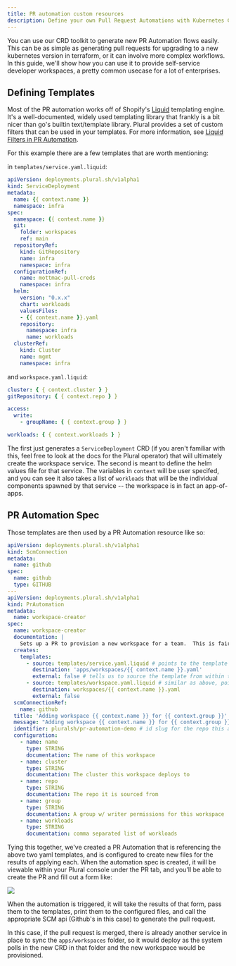 ```yaml
---
title: PR automation custom resources
description: Define your own Pull Request Automations with Kubernetes CRDs
---
```


You can use our CRD toolkit to generate new PR Automation flows easily. This can be as simple as generating pull requests for upgrading to a new kubernetes version in terraform, or it can involve more complex workflows. In this guide, we'll show how you can use it to provide self-service developer workspaces, a pretty common usecase for a lot of enterprises.

## Defining Templates

Most of the PR automation works off of Shopify's [Liquid](https://shopify.github.io/liquid/) templating engine. It's a well-documented, widely used templating library that frankly is a bit nicer than go's builtin text/template library. Plural provides a set of custom filters that can be used in your templates. For more information, see [Liquid Filters in PR Automation](filters.md).

For this example there are a few templates that are worth mentioning:

in `templates/service.yaml.liquid`:

```yaml
apiVersion: deployments.plural.sh/v1alpha1
kind: ServiceDeployment
metadata:
  name: {{ context.name }}
  namespace: infra
spec:
  namespace: {{ context.name }}
  git:
    folder: workspaces
    ref: main
  repositoryRef:
    kind: GitRepository
    name: infra
    namespace: infra
  configurationRef:
    name: mottmac-pull-creds
    namespace: infra
  helm:
    version: "0.x.x"
    chart: workloads
    valuesFiles:
    - {{ context.name }}.yaml
    repository:
      namespace: infra
      name: workloads
  clusterRef:
    kind: Cluster
    name: mgmt
    namespace: infra
```

and `workspace.yaml.liquid`:

```yaml
cluster: { { context.cluster } }
gitRepository: { { context.repo } }

access:
  write:
    - groupName: { { context.group } }

workloads: { { context.workloads } }
```

The first just generates a `ServiceDeployment` CRD (if you aren't familiar with this, feel free to look at the docs for the Plural operator) that will ultimately create the workspace service. The second is meant to define the helm values file for that service. The variables in `context` will be user specifed, and you can see it also takes a list of `workloads` that will be the individual components spawned by that service -- the workspace is in fact an app-of-apps.

## PR Automation Spec

Those templates are then used by a PR Automation resource like so:

```yaml
apiVersion: deployments.plural.sh/v1alpha1
kind: ScmConnection
metadata:
  name: github
spec:
  name: github
  type: GITHUB
---
apiVersion: deployments.plural.sh/v1alpha1
kind: PrAutomation
metadata:
  name: workspace-creator
spec:
  name: workspace-creator
  documentation: |
    Sets up a PR to provision a new workspace for a team.  This is fairly rudimentary at the moment for demonstration purposes
  creates:
    templates:
      - source: templates/service.yaml.liquid # points to the template above
        destination: 'apps/workspaces/{{ context.name }}.yaml'
        external: false # tells us to source the template from within the repo
      - source: templates/workspace.yaml.liquid # similar as above, pointing to above templates
        destination: workspaces/{{ context.name }}.yaml
        external: false
  scmConnectionRef:
    name: github
  title: 'Adding workspace {{ context.name }} for {{ context.group }}'
  message: "Adding workspace {{ context.name }} for {{ context.group }}\nWorkloads to be provisioned: [{{ context.workloads }}]"
  identifier: pluralsh/pr-automation-demo # id slug for the repo this automation will be applied to
  configuration:
    - name: name
      type: STRING
      documentation: The name of this workspace
    - name: cluster
      type: STRING
      documentation: The cluster this workspace deploys to
    - name: repo
      type: STRING
      documentation: The repo it is sourced from
    - name: group
      type: STRING
      documentation: A group w/ writer permissions for this workspace
    - name: workloads
      type: STRING
      documentation: comma separated list of workloads
```

Tying this together, we've created a PR Automation that is referencing the above two yaml templates, and is configured to create new files for the results of applying each. When the automation spec is created, it will be viewable within your Plural console under the PR tab, and you'll be able to create the PR and fill out a form like:

![](/assets/deployments/workspace-pr.png)

When the automation is triggered, it will take the results of that form, pass them to the templates, print them to the configured files, and call the appropriate SCM api (Github's in this case) to generate the pull request.

In this case, if the pull request is merged, there is already another service in place to sync the `apps/workspaces` folder, so it would deploy as the system polls in the new CRD in that folder and the new workspace would be provisioned.

